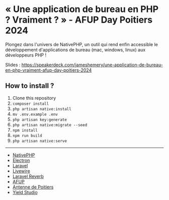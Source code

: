 # « Une application de bureau en PHP ? Vraiment ? » - AFUP Day Poitiers 2024

Plongez dans l'univers de NativePHP, un outil qui rend enfin accessible le développement d'applications de bureau (mac, windows, linux) aux développeurs PHP !

Slides : https://speakerdeck.com/jameshemery/une-application-de-bureau-en-php-vraiment-afup-day-poitiers-2024

## How to install ?

1. Clone this repository
2. `composer install`
3. `php artisan native:install`
4. `mv .env.example .env`
5. `php artisan key:generate`
6. `php artisan native:migrate --seed`
7. `npm install`
8. `npm run build`
9. `php artisan native:serve`

---

- [NativePHP](https://nativephp.com/)
- [Electron](https://www.electronjs.org/)
- [Laravel](https://laravel.com/)
- [Livewire](https://livewire.laravel.com/)
- [Laravel Reverb](https://reverb.laravel.com/)
- [AFUP](https://afup.org/home)
- [Antenne de Poitiers](https://www.meetup.com/fr-FR/afup-poitiers-php/)
- [Yield Studio](https://yieldstudio.fr)
